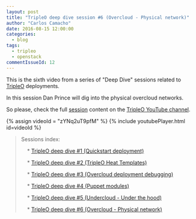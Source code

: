 ```yaml
---
layout: post
title: "TripleO deep dive session #6 (Overcloud - Physical network)"
author: "Carlos Camacho"
date: 2016-08-15 12:00:00
categories:
  - blog
tags:
  - tripleo
  - openstack
commentIssueId: 12
---
```


This is the sixth video from a series of "Deep Dive" sessions
related to [TripleO](http://www.tripleo.org/) deployments.

In this session Dan Prince will dig into the physical overcloud networks.

So please, check the full [session](https://www.youtube.com/watch?v=zYNq2uT9pfM)
content on the [TripleO YouTube channel](https://www.youtube.com/channel/UCNGDxZGwUELpgaBoLvABsTA/).

{% assign videoId = "zYNq2uT9pfM" %}
{% include youtubePlayer.html id=videoId %}

> Sessions index:
>
> &nbsp;&nbsp;&nbsp; * [TripleO deep dive #1 (Quickstart deployment)](http://www.anstack.com/blog/2016/07/11/tripleo-deep-dive-session-1.html)
>
> &nbsp;&nbsp;&nbsp; * [TripleO deep dive #2 (TripleO Heat Templates)](http://www.anstack.com/blog/2016/07/18/tripleo-deep-dive-session-2.html)
>
> &nbsp;&nbsp;&nbsp; * [TripleO deep dive #3 (Overcloud deployment debugging)](http://www.anstack.com/blog/2016/07/22/tripleo-deep-dive-session-3.html)
>
> &nbsp;&nbsp;&nbsp; * [TripleO deep dive #4 (Puppet modules)](http://www.anstack.com/blog/2016/08/01/tripleo-deep-dive-session-4.html)
>
> &nbsp;&nbsp;&nbsp; * [TripleO deep dive #5 (Undercloud - Under the hood)](http://www.anstack.com/blog/2016/08/05/tripleo-deep-dive-session-5.html)
>
> &nbsp;&nbsp;&nbsp; * [TripleO deep dive #6 (Overcloud - Physical network)](http://www.anstack.com/blog/2016/08/15/tripleo-deep-dive-session-6.html)
